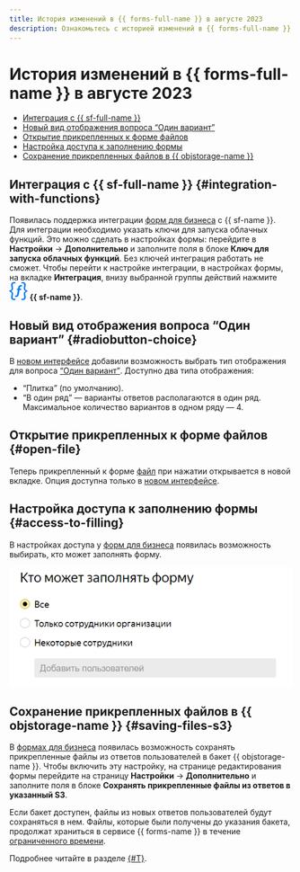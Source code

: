 ```yaml
---
title: История изменений в {{ forms-full-name }} в августе 2023
description: Ознакомьтесь с историей изменений в {{ forms-full-name }} за август 2023.
---
```


# История изменений в {{ forms-full-name }} в августе 2023

* [Интеграция с {{ sf-full-name }}](#integration-with-functions)
* [Новый вид отображения вопроса <q>Один вариант</q>](#radiobutton-choice)
* [Открытие прикрепленных к форме файлов](#open-file)
* [Настройка доступа к заполнению формы](#access-to-filling)
* [Сохранение прикрепленных файлов в {{ objstorage-name }}](#saving-files-s3)


## Интеграция с {{ sf-full-name }} {#integration-with-functions}

Появилась поддержка интеграции [форм для бизнеса](../forms-for-org.md) c {{ sf-name }}. Для интеграции необходимо указать ключи для запуска облачных функций. Это можно сделать в настройках формы: перейдите в **Настройки** → **Дополнительно** и заполните поля в блоке **Ключ для запуска облачных функций**. Без ключей интеграция работать не сможет. Чтобы перейти к настройке интеграции, в настройках формы, на вкладке **Интеграция**, внизу выбранной группы действий нажмите ![](../../_assets/forms/svg/function.svg) **{{ sf-name }}**.


## Новый вид отображения вопроса <q>Один вариант</q> {#radiobutton-choice}

В [новом интерфейсе](2306.md) добавили возможность выбрать тип отображения для вопроса [<q>Один вариант</q>](../blocks-ref/radiobutton.md). Доступно два типа отображения:

* <q>Плитка</q> (по умолчанию).
* <q>В один ряд</q> — варианты ответов располагаются в один ряд. Максимальное количество вариантов в одном ряду — 4.

## Открытие прикрепленных к форме файлов {#open-file}

Теперь прикрепленный к форме [файл](../blocks-ref/file.md) при нажатии открывается в новой вкладке. Опция доступна только в [новом интерфейсе](2306.md).

## Настройка доступа к заполнению формы {#access-to-filling}

В настройках доступа у [форм для бизнеса](../forms-for-org.md) появилась возможность выбирать, кто может заполнять форму.


![](../../_assets/forms/b2b-access-to-filling.png)



## Сохранение прикрепленных файлов в {{ objstorage-name }} {#saving-files-s3}

В [формах для бизнеса](../forms-for-org.md) появилась возможность сохранять прикрепленные файлы из ответов пользователей в бакет {{ objstorage-name }}. Чтобы включить эту настройку, на странице редактирования формы перейдите на страницу **Настройки** → **Дополнительно** и заполните поля в блоке **Сохранять прикрепленные файлы из ответов в указанный S3**.

Если бакет доступен, файлы из новых ответов пользователей будут сохраняться в нем. Файлы, которые были получены до указания бакета, продолжат храниться в сервисе {{ forms-name }} в течение [ограниченного времени](../answers.md#files).

Подробнее читайте в разделе [{#T}](../storage-for-attached-files.md#s3-ext).



